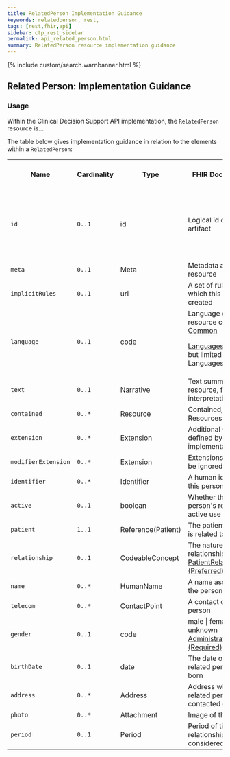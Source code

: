```yaml
---
title: RelatedPerson Implementation Guidance
keywords: relatedperson, rest,
tags: [rest,fhir,api]
sidebar: ctp_rest_sidebar
permalink: api_related_person.html
summary: RelatedPerson resource implementation guidance
---
```


{% include custom/search.warnbanner.html %}

## Related Person: Implementation Guidance ##

### Usage ###
Within the Clinical Decision Support API implementation, the `RelatedPerson` resource is...

  

The table below gives implementation guidance in relation to the elements within a `RelatedPerson`:

  

<table  style="min-width:100%;width:100%">

<tr>

<th  style="width:10%;">Name</th>

<th  style="width:10%;">Cardinality</th>

<th  style="width:10%;">Type</th>

<th  style="width:35%;">FHIR Documentation</th>

<th  style="width:35%;">CDS Implementation Guidance</th>

</tr>

<tr>

<td><code  class="highlighter-rouge">id</code></td>

<td><code  class="highlighter-rouge">0..1</code></td>

<td>id</td>

<td>Logical id of this artifact</td>

<td>Note that this will always be populated except when the resource is being created (initial creation call)

</td>

</tr>

<tr>

<td><code  class="highlighter-rouge">meta</code></td>

<td><code  class="highlighter-rouge">0..1</code></td>

<td>Meta</td>

<td>Metadata about the resource</td>

<td></td>

</tr>

<tr>

<td><code  class="highlighter-rouge">implicitRules</code></td>

<td><code  class="highlighter-rouge">0..1</code></td>

<td>uri</td>

<td>A set of rules under which this content was created</td>

<td></td>

</tr>

<tr>

<td><code  class="highlighter-rouge">language</code></td>

<td><code  class="highlighter-rouge">0..1</code></td>

<td>code</td>

<td>Language of the resource content. <br /> <a  href="http://hl7.org/fhir/stu3/valueset-languages.html">Common

Languages</a> (Extensible but limited to All Languages)</td>

<td></td>

</tr>

<tr>

<td><code  class="highlighter-rouge">text</code></td>

<td><code  class="highlighter-rouge">0..1</code></td>

<td>Narrative</td>

<td>Text summary of the resource, for human interpretation</td>

<td></td>

</tr>

<tr>

<td><code  class="highlighter-rouge">contained</code></td>

<td><code  class="highlighter-rouge">0..*</code></td>

<td>Resource</td>

<td>Contained, inline Resources</td>

<td>This should not be populated</td>

</tr>

<tr>

<td><code  class="highlighter-rouge">extension</code></td>

<td><code  class="highlighter-rouge">0..*</code></td>

<td>Extension</td>

<td>Additional Content defined by implementations</td>

<td></td>

</tr>

<tr>

<td><code  class="highlighter-rouge">modifierExtension</code></td>

<td><code  class="highlighter-rouge">0..*</code></td>

<td>Extension</td>

<td>Extensions that cannot be ignored</td>

<td></td>

</tr>

<tr>

<td><code  class="highlighter-rouge">identifier</code></td>

<td><code  class="highlighter-rouge">0..*</code></td>

<td>Identifier</td>

<td>A human identifier for this person</td>

<td></td>

</tr>

<tr>

<td><code  class="highlighter-rouge">active</code></td>

<td><code  class="highlighter-rouge">0..1</code></td>

<td>boolean</td>

<td>Whether this related person's record is in active use</td>

<td></td>

</tr>

<tr>

<td><code  class="highlighter-rouge">patient</code></td>

<td><code  class="highlighter-rouge">1..1</code></td>

<td>Reference(Patient)</td>

<td>The patient this person is related to</td>

<td></td>

</tr>

<tr>

<td><code  class="highlighter-rouge">relationship</code></td>

<td><code  class="highlighter-rouge">0..1</code></td>

<td>CodeableConcept</td>

<td>The nature of this relationship<br/><a  href="http://hl7.org/fhir/STU3/valueset-relatedperson-relationshiptype.html">PatientRelationshipType (Preferred)</a></td>

<td></td>

</tr>

<tr>

<td><code  class="highlighter-rouge">name</code></td>

<td><code  class="highlighter-rouge">0..*</code></td>

<td>HumanName</td>

<td>A name associated with the person</td>

<td></td>

</tr>

<tr>

<td><code  class="highlighter-rouge">telecom</code></td>

<td><code  class="highlighter-rouge">0..*</code></td>

<td>ContactPoint</td>

<td>A contact detail for the person</td>

<td></td>

</tr>

<tr>

<td><code  class="highlighter-rouge">gender</code></td>

<td><code  class="highlighter-rouge">0..1</code></td>

<td>code</td>

<td>male | female | other | unknown<br /><a  href="http://hl7.org/fhir/STU3/valueset-administrative-gender.html">AdministrativeGender (Required)</a></td>

<td></td>

</tr>

<tr>

<td><code  class="highlighter-rouge">birthDate</code></td>

<td><code  class="highlighter-rouge">0..1</code></td>

<td>date</td>

<td>The date on which the related person was born</td>

<td></td>

</tr>

<tr>

<td><code  class="highlighter-rouge">address</code></td>

<td><code  class="highlighter-rouge">0..*</code></td>

<td>Address</td>

<td>Address where the related person can be contacted or visited</td>

<td></td>

</tr>

<tr>

<td><code  class="highlighter-rouge">photo</code></td>

<td><code  class="highlighter-rouge">0..*</code></td>

<td>Attachment</td>

<td>Image of the person</td>

<td></td>

</tr>

<tr>

<td><code  class="highlighter-rouge">period</code></td>

<td><code  class="highlighter-rouge">0..1</code></td>

<td>Period</td>

<td>Period of time that this relationship is considered valid</td>

<td></td>

</tr>

</table>
<!--stackedit_data:
eyJoaXN0b3J5IjpbNzI5NTExMDM4XX0=
-->